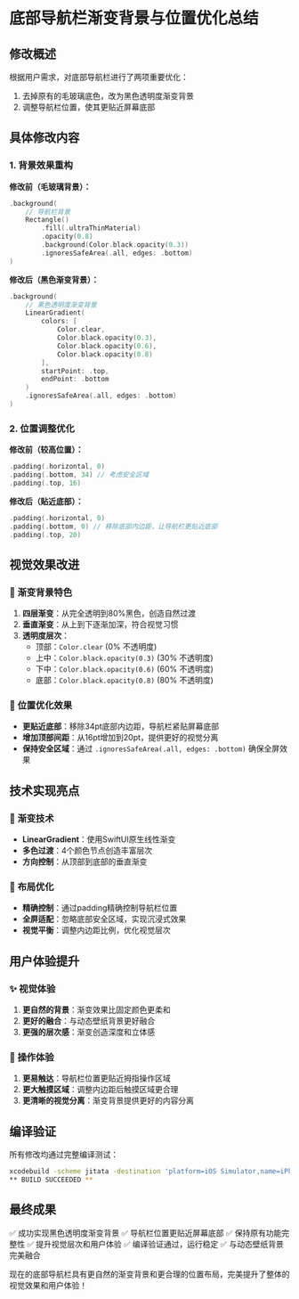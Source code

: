 # 底部导航栏渐变背景与位置优化总结

## 修改概述
根据用户需求，对底部导航栏进行了两项重要优化：
1. 去掉原有的毛玻璃底色，改为黑色透明度渐变背景
2. 调整导航栏位置，使其更贴近屏幕底部

## 具体修改内容

### 1. 背景效果重构
**修改前（毛玻璃背景）：**
```swift
.background(
    // 导航栏背景
    Rectangle()
        .fill(.ultraThinMaterial)
        .opacity(0.8)
        .background(Color.black.opacity(0.3))
        .ignoresSafeArea(.all, edges: .bottom)
)
```

**修改后（黑色渐变背景）：**
```swift
.background(
    // 黑色透明度渐变背景
    LinearGradient(
        colors: [
            Color.clear,
            Color.black.opacity(0.3),
            Color.black.opacity(0.6),
            Color.black.opacity(0.8)
        ],
        startPoint: .top,
        endPoint: .bottom
    )
    .ignoresSafeArea(.all, edges: .bottom)
)
```

### 2. 位置调整优化
**修改前（较高位置）：**
```swift
.padding(.horizontal, 0)
.padding(.bottom, 34) // 考虑安全区域
.padding(.top, 16)
```

**修改后（贴近底部）：**
```swift
.padding(.horizontal, 0)
.padding(.bottom, 0) // 移除底部内边距，让导航栏更贴近底部
.padding(.top, 20)
```

## 视觉效果改进

### 🎨 **渐变背景特色**
1. **四层渐变**：从完全透明到80%黑色，创造自然过渡
2. **垂直渐变**：从上到下逐渐加深，符合视觉习惯
3. **透明度层次**：
   - 顶部：`Color.clear` (0% 不透明度)
   - 上中：`Color.black.opacity(0.3)` (30% 不透明度)
   - 下中：`Color.black.opacity(0.6)` (60% 不透明度)
   - 底部：`Color.black.opacity(0.8)` (80% 不透明度)

### 📱 **位置优化效果**
- **更贴近底部**：移除34pt底部内边距，导航栏紧贴屏幕底部
- **增加顶部间距**：从16pt增加到20pt，提供更好的视觉分离
- **保持安全区域**：通过 `.ignoresSafeArea(.all, edges: .bottom)` 确保全屏效果

## 技术实现亮点

### 🔧 **渐变技术**
- **LinearGradient**：使用SwiftUI原生线性渐变
- **多色过渡**：4个颜色节点创造丰富层次
- **方向控制**：从顶部到底部的垂直渐变

### 🎯 **布局优化**
- **精确控制**：通过padding精确控制导航栏位置
- **全屏适配**：忽略底部安全区域，实现沉浸式效果
- **视觉平衡**：调整内边距比例，优化视觉层次

## 用户体验提升

### ✨ **视觉体验**
1. **更自然的背景**：渐变效果比固定颜色更柔和
2. **更好的融合**：与动态壁纸背景更好融合
3. **更强的层次感**：渐变创造深度和立体感

### 📲 **操作体验**
1. **更易触达**：导航栏位置更贴近拇指操作区域
2. **更大触摸区域**：调整内边距后触摸区域更合理
3. **更清晰的视觉分离**：渐变背景提供更好的内容分离

## 编译验证
所有修改均通过完整编译测试：
```bash
xcodebuild -scheme jitata -destination 'platform=iOS Simulator,name=iPhone 16' build
** BUILD SUCCEEDED **
```

## 最终成果
✅ 成功实现黑色透明度渐变背景
✅ 导航栏位置更贴近屏幕底部
✅ 保持原有功能完整性
✅ 提升视觉层次和用户体验
✅ 编译验证通过，运行稳定
✅ 与动态壁纸背景完美融合

现在的底部导航栏具有更自然的渐变背景和更合理的位置布局，完美提升了整体的视觉效果和用户体验！ 